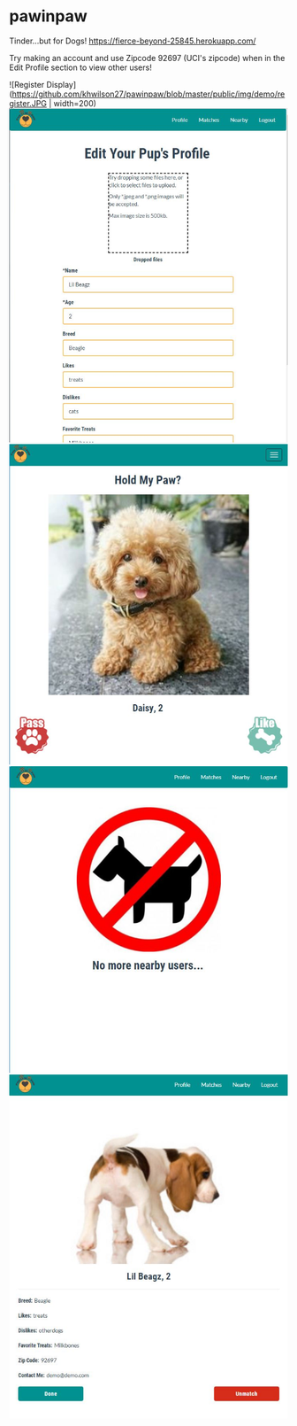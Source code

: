 # pawinpaw
Tinder...but for Dogs!
https://fierce-beyond-25845.herokuapp.com/

Try making an account and use Zipcode 92697 (UCI's zipcode) when in the Edit Profile section to view other users!

![Register Display](https://github.com/khwilson27/pawinpaw/blob/master/public/img/demo/register.JPG | width=200)
![Profile Display](https://github.com/khwilson27/pawinpaw/blob/master/public/img/demo/profile.JPG)
![Nearby Display](https://github.com/khwilson27/pawinpaw/blob/master/public/img/demo/nearby.JPG)
![Nearby None Display](https://github.com/khwilson27/pawinpaw/blob/master/public/img/demo/nearby2.JPG)
![Matches Display](https://github.com/khwilson27/pawinpaw/blob/master/public/img/demo/match.JPG)

